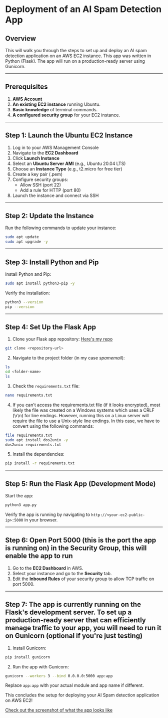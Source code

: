 # Deployment of an AI Spam Detection App

## Overview
This will walk you through the steps to set up and deploy an AI spam detection application on an AWS EC2 instance. This app was written in Python (Flask). The app will run on a production-ready server using Gunicorn.

---

## Prerequisites

1. **AWS Account**
2. **An existing EC2 instance** running Ubuntu.
3. **Basic knowledge** of terminal commands.
4. **A configured security group** for your EC2 instance.

---

## Step 1: Launch the Ubuntu EC2 Instance

1. Log in to your AWS Management Console
2. Navigate to the **EC2 Dashboard**
3. Click **Launch Instance**
4. Select an **Ubuntu Server AMI** (e.g., Ubuntu 20.04 LTS)
5. Choose an **Instance Type** (e.g., t2.micro for free tier)
6. Create a key pair (.pem)
7. Configure security groups:
   - Allow SSH (port 22)
   - Add a rule for HTTP (port 80)
8. Launch the instance and connect via SSH

---

## Step 2: Update the Instance

Run the following commands to update your instance:

```bash
sudo apt update
sudo apt upgrade -y
```

---

## Step 3: Install Python and Pip

Install Python and Pip:

```bash
sudo apt install python3-pip -y
```

Verify the installation:

```bash
python3 --version
pip --version
```

---

## Step 4: Set Up the Flask App

1. Clone your Flask app repository: [Here's my repo](./SpamEmail)

```bash
git clone <repository-url>
```

2. Navigate to the project folder (in my case *spamemail*):

```bash
ls
cd <folder-name>
ls
```

3. Check the `requirements.txt` file:

```bash
nano requirements.txt
```

4. If you can't access the requirements.txt file (if it looks encrypted), most likely the file was created on a Windows systems which uses a CRLF (\r\n) for line endings. However, running this on a Linux server will require the file to use a Unix-style line endings. In this case, we have to convert using the following commands:

```bash
file requirements.txt
sudo apt install dos2unix -y
dos2unix requirements.txt
```

5. Install the dependencies:

```bash
pip install -r requirements.txt
```

---

## Step 5: Run the Flask App (Development Mode)

Start the app:

```bash
python3 app.py
```

Verify the app is running by navigating to `http://<your-ec2-public-ip>:5000` in your browser.

---

## Step 6: Open Port 5000 (this is the port the app is running on) in the Security Group, this will enable the app to run

1. Go to the **EC2 Dashboard** in AWS.
2. Select your instance and go to the **Security** tab.
3. Edit the **Inbound Rules** of your security group to allow TCP traffic on port 5000.

---

## Step 7: The app is currently running on the Flask's development server. To set up a production-ready server that can efficiently manage traffic to your app, you will need to run it on Gunicorn (optional if you're just testing)

1. Install Gunicorn:

```bash
pip install gunicorn
```

2. Run the app with Gunicorn:

```bash
gunicorn --workers 3 --bind 0.0.0.0:5000 app:app
```

Replace `app:app` with your actual module and app name if different.


This concludes the setup for deploying your AI Spam detection application on AWS EC2!

[Check out the screenshot of what the app looks like](./The-AI-Spam-Detection-App-(running))
